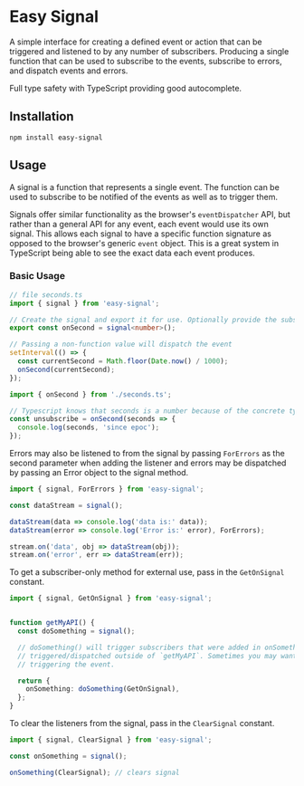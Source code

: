 # Easy Signal

A simple interface for creating a defined event or action that can be triggered and listened to by any number of
subscribers. Producing a single function that can be used to subscribe to the events, subscribe to errors, and dispatch
events and errors.

Full type safety with TypeScript providing good autocomplete.

## Installation

```
npm install easy-signal
```

## Usage

A signal is a function that represents a single event. The function can be used to subscribe to be notified of the
events as well as to trigger them.

Signals offer similar functionality as the browser's `eventDispatcher` API, but rather than a general API for any event,
each event would use its own signal. This allows each signal to have a specific function signature as opposed to the
browser's generic `event` object. This is a great system in TypeScript being able to see the exact data each event
produces.

### Basic Usage

```ts
// file seconds.ts
import { signal } from 'easy-signal';

// Create the signal and export it for use. Optionally provide the subscriber signature
export const onSecond = signal<number>();

// Passing a non-function value will dispatch the event
setInterval(() => {
  const currentSecond = Math.floor(Date.now() / 1000);
  onSecond(currentSecond);
});
```

```ts
import { onSecond } from './seconds.ts';

// Typescript knows that seconds is a number because of the concrete type definition in seconds.ts
const unsubscribe = onSecond(seconds => {
  console.log(seconds, 'since epoc');
});
```

Errors may also be listened to from the signal by passing `ForErrors` as the second parameter when adding the listener
and errors may be dispatched by passing an Error object to the signal method.

```ts
import { signal, ForErrors } from 'easy-signal';

const dataStream = signal();

dataStream(data => console.log('data is:' data));
dataStream(error => console.log('Error is:' error), ForErrors);

stream.on('data', obj => dataStream(obj));
stream.on('error', err => dataStream(err));
```

To get a subscriber-only method for external use, pass in the `GetOnSignal` constant.

```ts
import { signal, GetOnSignal } from 'easy-signal';


function getMyAPI() {
  const doSomething = signal();

  // doSomething() will trigger subscribers that were added in onSomething(...). This protects the signal from being
  // triggered/dispatched outside of `getMyAPI`. Sometimes you may want more control to prevent just anyone from
  // triggering the event.

  return {
    onSomething: doSomething(GetOnSignal),
  };
}
```


To clear the listeners from the signal, pass in the `ClearSignal` constant.

```ts
import { signal, ClearSignal } from 'easy-signal';

const onSomething = signal();

onSomething(ClearSignal); // clears signal
```
